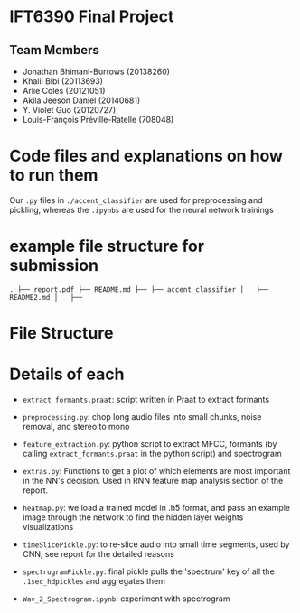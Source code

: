 # IFT6390 Final Project

## Team Members

* Jonathan Bhimani-Burrows (20138260)
* Khalil Bibi (20113693)
* Arlie Coles (20121051)
* Akila Jeeson Daniel (20140681)
* Y. Violet Guo (20120727)
* Louis-François Préville-Ratelle (708048)

# Code files and explanations on how to run them

Our `.py` files in `./accent_classifier` are used for preprocessing and pickling, whereas the `.ipynbs` are used for the neural network trainings

# example file structure for submission
`.
├── report.pdf
├── README.md
├──
├── accent_classifier
│   ├── README2.md
│   ├──
`


# File Structure



# Details of each
* `extract_formants.praat`: script written in Praat to extract formants
* `preprocessing.py`: chop long audio files into small chunks, noise removal, and stereo to mono
* `feature_extraction.py`: python script to extract MFCC, formants (by calling `extract_formants.praat` in the python script) and spectrogram
* `extras.py`: Functions to get a plot of which elements are most important in the NN's decision. Used in RNN feature map analysis section of the report.
* `heatmap.py`: we load a trained model in .h5 format, and pass an example image through the network
to find the hidden layer weights visualizations
* `timeSlicePickle.py`: to re-slice audio into small time segments, used by CNN, see report for the detailed reasons
* `spectrogramPickle.py`: final pickle pulls the 'spectrum' key of all
 the `.1sec_hdpickles` and aggregates them

* `Wav_2_Spectrogram.ipynb`: experiment with spectrogram
